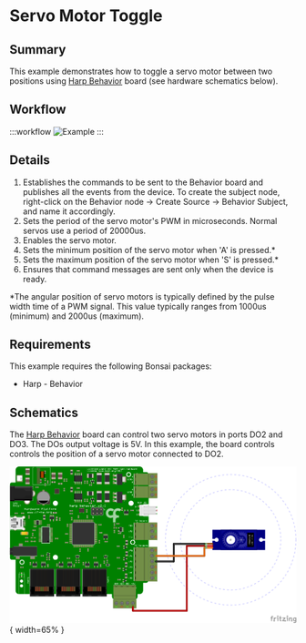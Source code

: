 # Servo Motor Toggle

## Summary
This example demonstrates how to toggle a servo motor between two positions using [Harp Behavior](https://harp-tech.org/api/Harp.Behavior.html) board (see hardware schematics below). 

## Workflow
:::workflow
![Example](~/workflows/HarpExamples/BehaviorBoard/ServoMotorToggle/ServoMotorToggle.bonsai)
:::

## Details
1. Establishes the commands to be sent to the Behavior board and publishes all the events from the device. To create the subject node, right-click on the Behavior node -> Create Source -> Behavior Subject, and name it accordingly. 
2. Sets the period of the servo motor's PWM in microseconds. Normal servos use a period of 20000us.
3. Enables the servo motor.
4. Sets the minimum position of the servo motor when 'A' is pressed.* 
5. Sets the maximum position of the servo motor when 'S' is pressed.*
6. Ensures that command messages are sent only when the device is ready.   

*The angular position of servo motors is typically defined by the pulse width time of a PWM signal. This value typically ranges from 1000us (minimum) and 2000us (maximum).

## Requirements
This example requires the following Bonsai packages:
- Harp - Behavior

## Schematics
The [Harp Behavior](https://harp-tech.org/api/Harp.Behavior.html) board can control two servo motors in ports DO2 and DO3. The DOs output voltage is 5V. In this example, the board controls controls the position of a servo motor connected to DO2. 

![Schematics](./ServoMotorToggleSch.svg){ width=65% }
